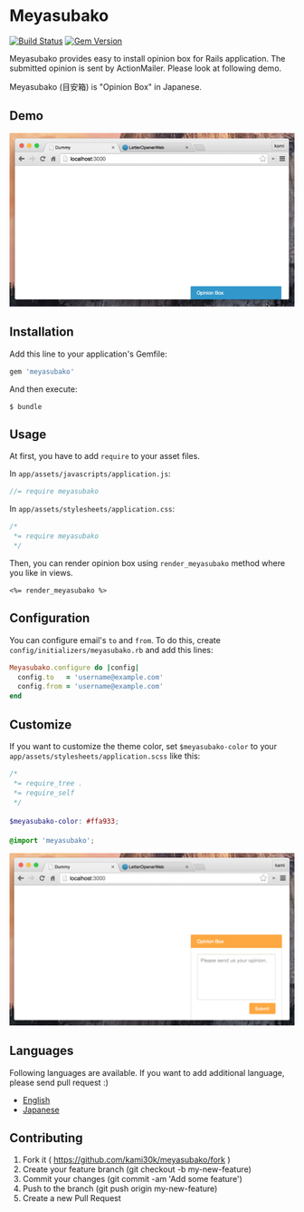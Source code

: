# Meyasubako

[![Build Status](https://travis-ci.org/kami30k/meyasubako.svg)](https://travis-ci.org/kami30k/meyasubako)
[![Gem Version](https://badge.fury.io/rb/meyasubako.svg)](http://badge.fury.io/rb/meyasubako)

Meyasubako provides easy to install opinion box for Rails application.
The submitted opinion is sent by ActionMailer.
Please look at following demo.

Meyasubako (目安箱) is "Opinion Box" in Japanese.

## Demo

![](doc/demo.gif)

## Installation

Add this line to your application's Gemfile:

```ruby
gem 'meyasubako'
```

And then execute:

```
$ bundle
```

## Usage

At first, you have to add `require` to your asset files.

In `app/assets/javascripts/application.js`:

```js
//= require meyasubako
```

In `app/assets/stylesheets/application.css`:

```css
/*
 *= require meyasubako
 */
```

Then, you can render opinion box using `render_meyasubako` method where you like in views.

```erb
<%= render_meyasubako %>
```

## Configuration

You can configure email's `to` and `from`.
To do this, create `config/initializers/meyasubako.rb` and add this lines:

```ruby
Meyasubako.configure do |config|
  config.to   = 'username@example.com'
  config.from = 'username@example.com'
end
```

## Customize

If you want to customize the theme color, set `$meyasubako-color` to your `app/assets/stylesheets/application.scss` like this:

```scss
/*
 *= require_tree .
 *= require_self
 */

$meyasubako-color: #ffa933;

@import 'meyasubako';
```

![](doc/screenshot.png)

## Languages

Following languages are available.
If you want to add additional language, please send pull request :)

- [English](config/locales/en.yml)
- [Japanese](config/locales/ja.yml)

## Contributing

1. Fork it ( https://github.com/kami30k/meyasubako/fork )
2. Create your feature branch (git checkout -b my-new-feature)
3. Commit your changes (git commit -am 'Add some feature')
4. Push to the branch (git push origin my-new-feature)
5. Create a new Pull Request
